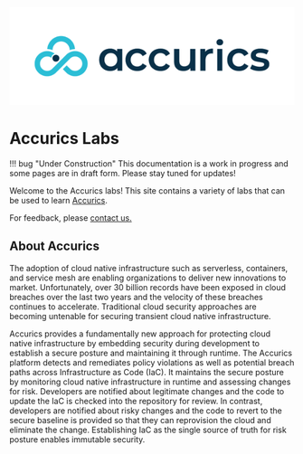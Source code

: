 ![Accurics Logo](/assets/images/logo.png)

# Accurics Labs

!!! bug "Under Construction"
    This documentation is a work in progress and some pages are in draft form. Please stay tuned for updates!

Welcome to the Accurics labs! This site contains a variety of labs that can be used to learn [Accurics](https://www.accurics.com).

For feedback, please [contact us.](mailto:sa@accurics.com)

## About Accurics

The adoption of cloud native infrastructure such as serverless,  containers, and service mesh are enabling organizations to deliver  new innovations to market. Unfortunately, over 30 billion records  have been exposed in cloud breaches over the last two years and  the velocity of these breaches continues to accelerate. Traditional  cloud security approaches are becoming untenable for securing transient cloud native infrastructure. 

Accurics provides a fundamentally new approach for protecting  cloud native infrastructure by embedding security during  development to establish a secure posture and maintaining it through runtime. The Accurics platform detects and remediates  policy violations as well as potential breach paths across  Infrastructure as Code (IaC). It maintains the secure posture by  monitoring cloud native infrastructure in runtime and assessing  changes for risk. Developers are notified about legitimate changes and the code to update the IaC is checked into the repository for review. In contrast, developers are notified about risky changes and  the code to revert to the secure baseline is provided so that they can  reprovision the cloud and eliminate the change. Establishing IaC as the single source of truth for risk posture enables immutable security. 
